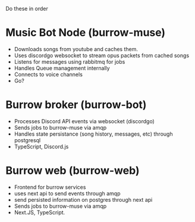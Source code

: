 Do these in order

# Music Bot Node (burrow-muse) 
- Downloads songs from youtube and caches them.
- Uses discordgo websocket to stream opus packets from cached songs
- Listens for messages using rabbitmq for jobs
- Handles Queue management internally
- Connects to voice channels
- Go?

# Burrow broker (burrow-bot)
- Processes Discord API events via websocket (discordgo)
- Sends jobs to burrow-muse via amqp
- Handles state persistance (song history, messages, etc) through postgresql
- TypeScript, Discord.js

# Burrow web (burrow-web)
- Frontend for burrow services
- uses next api to send events through amqp
- send persisted information on postgres through next api
- Sends jobs to burrow-muse via amqp
- Next.JS, TypeScript.
